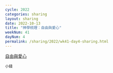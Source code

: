 ```yaml
---
cycle: 2022
categories: sharing
layout: sharing
date: 2022-10-13
title: "神學梳理：自由與愛心"
weekNum: 41
dayNum: 4
permalink: /sharing/2022/wk41-day4-sharing.html
---
```


[自由與愛心](https://eccseattle.github.io/media/sharing/2022/wk041/2022-10-13-bin.m4a)

`小錢`
